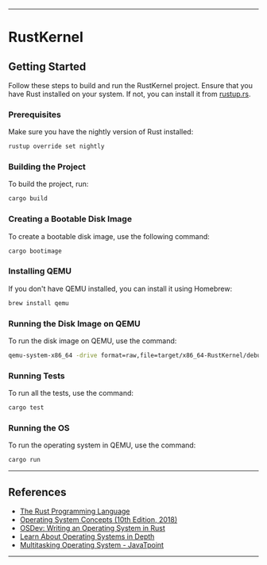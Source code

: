 
---

# RustKernel

## Getting Started

Follow these steps to build and run the RustKernel project. Ensure that you have Rust installed on your system. If not, you can install it from [rustup.rs](https://rustup.rs/).

### Prerequisites

Make sure you have the nightly version of Rust installed:

```bash
rustup override set nightly
```

### Building the Project

To build the project, run:

```bash
cargo build
```

### Creating a Bootable Disk Image

To create a bootable disk image, use the following command:

```bash
cargo bootimage
```

### Installing QEMU

If you don't have QEMU installed, you can install it using Homebrew:

```bash
brew install qemu
```

### Running the Disk Image on QEMU

To run the disk image on QEMU, use the command:

```bash
qemu-system-x86_64 -drive format=raw,file=target/x86_64-RustKernel/debug/bootimage-RustKernel.bin
```

### Running Tests

To run all the tests, use the command:

```bash
cargo test
```

### Running the OS

To run the operating system in QEMU, use the command:

```bash
cargo run
```

---

## References

- [The Rust Programming Language](https://doc.rust-lang.org/book/)
- [Operating System Concepts (10th Edition, 2018)](https://os.ecci.ucr.ac.cr/slides/Abraham-Silberschatz-Operating-System-Concepts-10th-2018.pdf)
- [OSDev: Writing an Operating System in Rust](https://os.phil-opp.com)
- [Learn About Operating Systems in Depth](https://www.freecodecamp.org/news/learn-about-operating-systems-in-depth/)
- [Multitasking Operating System - JavaTpoint](https://www.javatpoint.com/multitasking-operating-system)

---
